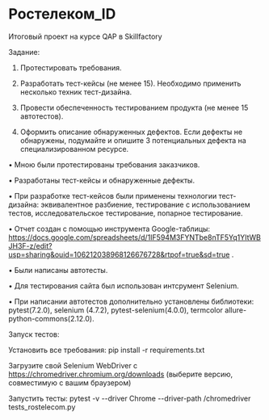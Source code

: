 # Ростелеком_ID
Итоговый проект на курсе QAP в Skillfactory

Задание:

1. Протестировать требования.

2. Разработать тест-кейсы (не менее 15). Необходимо применить несколько техник тест-дизайна.

3. Провести обеспеченность тестированием продукта (не менее 15 автотестов).

4. Оформить описание обнаруженных дефектов. Если дефекты не обнаружены, подумайте и опишите 3 потенциальных дефекта на специализированном ресурсе.

• Мною были протестированы требования заказчиков. 

• Разработаны тест-кейсы и обнаруженные дефекты. 

• При разработке тест-кейсов были применены технологии тест-дизайна: эквивалентное разбиение, тестирование с использованием тестов, исследовательское тестирование, попарное тестирование.

• Отчет создан с помощью инструмента Google-таблицы: https://docs.google.com/spreadsheets/d/1IF594M3FYNTbe8nTF5Yq1YItWBJH3F-z/edit?usp=sharing&ouid=106212038968126676728&rtpof=true&sd=true .

• Были написаны автотесты. 

• Для тестирования сайта был использован интсрумент Selenium. 

• При написании автотестов дополнительно установлены библиотеки: pytest(7.2.0),  selenium (4.7.2), pytest-selenium(4.0.0), termcolor allure-python-commons(2.12.0).



Запуск тестов:

Установить все требования: pip install -r requirements.txt

Загрузите свой Selenium WebDriver с https://chromedriver.chromium.org/downloads (выберите версию, совместимую с вашим браузером)

Запустить тесты: pytest -v --driver Chrome --driver-path /chromedriver tests_rostelecom.py
